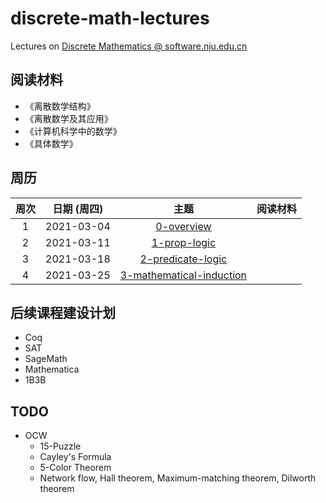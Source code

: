 # discrete-math-lectures

Lectures on [Discrete Mathematics @ software.nju.edu.cn](https://github.com/orgs/courses-at-nju-by-hfwei/teams/discrete-math-at-nju-software/repositories)

## 阅读材料
- 《离散数学结构》
- 《离散数学及其应用》
- 《计算机科学中的数学》
- 《具体数学》

## 周历

| 周次 | 日期 (周四) | 主题 | 阅读材料 |
| :---: | :---: | :---: | :---: |
| 1 | 2021-03-04 | [0-overview](/0-overview) | |
| 2 | 2021-03-11 | [1-prop-logic](/1-prop-logic) | |
| 3 | 2021-03-18 | [2-predicate-logic](2-predicate-logic) | |
| 4 | 2021-03-25 | [3-mathematical-induction](/3-mathematical-induction) | |


## 后续课程建设计划
- Coq
- SAT
- SageMath
- Mathematica
- 1B3B

## TODO
- OCW
  - 15-Puzzle
  - Cayley's Formula
  - 5-Color Theorem
  - Network flow, Hall theorem, Maximum-matching theorem, Dilworth theorem